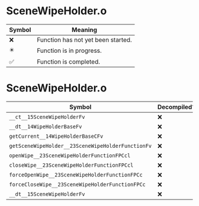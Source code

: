 # SceneWipeHolder.o
| Symbol | Meaning 
| ------------- | ------------- 
| :x: | Function has not yet been started. 
| :eight_pointed_black_star: | Function is in progress. 
| :white_check_mark: | Function is completed. 


# SceneWipeHolder.o
| Symbol | Decompiled? |
| ------------- | ------------- |
| `__ct__15SceneWipeHolderFv` | :x: |
| `__dt__14WipeHolderBaseFv` | :x: |
| `getCurrent__14WipeHolderBaseCFv` | :x: |
| `getSceneWipeHolder__23SceneWipeHolderFunctionFv` | :x: |
| `openWipe__23SceneWipeHolderFunctionFPCcl` | :x: |
| `closeWipe__23SceneWipeHolderFunctionFPCcl` | :x: |
| `forceOpenWipe__23SceneWipeHolderFunctionFPCc` | :x: |
| `forceCloseWipe__23SceneWipeHolderFunctionFPCc` | :x: |
| `__dt__15SceneWipeHolderFv` | :x: |
